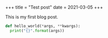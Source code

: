 +++
title = "Test post"
date = 2021-03-05
+++

This is my first blog post.

```py
def hello_world(*args, **kwargs):
  print("{}".format(args))
```
